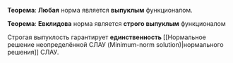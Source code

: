 **Теорема**:
**Любая** норма является **выпуклым** функционалом.

**Теорема**:
**Евклидова** норма является **строго выпуклым** функционалом

Строгая выпуклость гарантирует **единственность** [[Нормальное решение неопределённой СЛАУ (Minimum-norm solution)|нормального решения]] СЛАУ.
